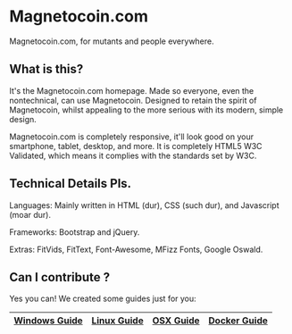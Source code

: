 # Magnetocoin.com

Magnetocoin.com, for mutants and people everywhere.



## What is this?
It's the Magnetocoin.com homepage. Made so everyone, even the nontechnical, can use Magnetocoin.
Designed to retain the spirit of Magnetocoin, whilst appealing to the more serious with its modern, simple design.

Magnetocoin.com is completely responsive, it'll look good on your smartphone, tablet, desktop, and more.
It is completely HTML5 W3C Validated, which means it complies with the standards set by W3C.

## Technical Details Pls.
Languages:
Mainly written in HTML (dur), CSS (such dur), and Javascript (moar dur).

Frameworks:
Bootstrap and jQuery.

Extras:
FitVids, FitText, Font-Awesome, MFizz Fonts, Google Oswald.

## Can I contribute ?
Yes you can!
We created some guides just for you:

| [Windows Guide][G1] | [Linux Guide][G2] | [OSX Guide][G3] | [Docker Guide][G4] |
|:-----------------:|:-------------------:|:---------------:|:------------------:|

[G1]: https://github.com/cheezcharmer/magnetocoin.com/blob/gh-pages/getting-started/contribute_windows.md
[G2]: https://github.com/cheezcharmer/magnetocoin.com/blob/gh-pages/getting-started/contribute_linux.md
[G3]: https://github.com/cheezcharmer/magnetocoin.com/blob/gh-pages/getting-started/contribute_osx.md
[G4]: https://github.com/cheezcharmer/magnetocoin.com/blob/gh-pages/getting-started/contribute_docker.md